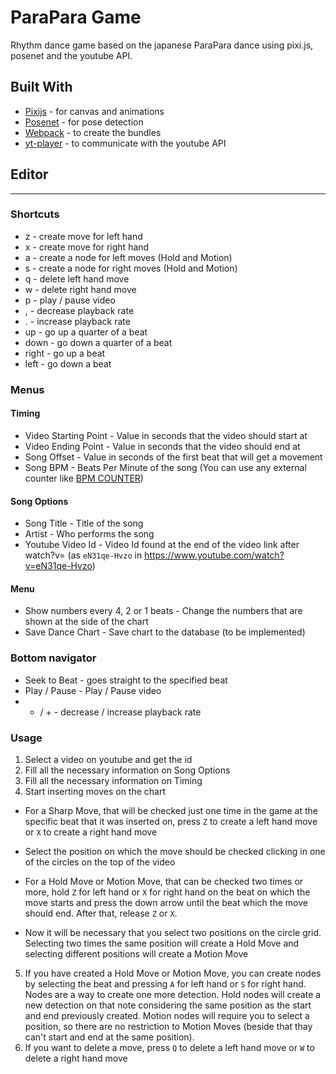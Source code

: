 # ParaPara Game

Rhythm dance game based on the japanese ParaPara dance using pixi.js, posenet and the youtube API.

## Built With

* [Pixijs](https://github.com/pixijs/pixi.js) - for canvas and animations
* [Posenet](https://github.com/tensorflow/tfjs-models/tree/master/posenet) - for pose detection
* [Webpack](https://github.com/webpack/webpack) - to create the bundles
* [yt-player](https://www.npmjs.com/package/yt-player) - to communicate with the youtube API

## Editor
---

### Shortcuts

* z - create move for left hand
* x - create move for right hand
* a - create a node for left moves (Hold and Motion)
* s - create a node for right moves (Hold and Motion)
* q - delete left hand move
* w - delete right hand move
* p - play / pause video
* , - decrease playback rate
* . - increase playback rate
* up - go up a quarter of a beat
* down - go down a quarter of a beat
* right - go up a beat
* left - go down a beat

### Menus

#### Timing

* Video Starting Point - Value in seconds that the video should start at
* Video Ending Point - Value in seconds that the video should end at
* Song Offset - Value in seconds of the first beat that will get a movement
* Song BPM - Beats Per Minute of the song (You can use any external counter like [BPM COUNTER](https://www.audiokeychain.com/bpm-counter))

#### Song Options

* Song Title - Title of the song
* Artist - Who performs the song
* Youtube Video Id - Video Id found at the end of the video link after watch?v= (as `eN31qe-Hvzo` in https://www.youtube.com/watch?v=eN31qe-Hvzo)

#### Menu

* Show numbers every 4, 2 or 1 beats - Change the numbers that are shown at the side of the chart
* Save Dance Chart - Save chart to the database (to be implemented)

### Bottom navigator

* Seek to Beat - goes straight to the specified beat
* Play / Pause - Play / Pause video
* - / + - decrease / increase playback rate

### Usage

1. Select a video on youtube and get the id
2. Fill all the necessary information on Song Options
3. Fill all the necessary information on Timing
4. Start inserting moves on the chart
  * For a Sharp Move, that will be checked just one time in the game at the specific beat that it was inserted on, press `Z` to create a left hand move or `X` to create a right hand move
  * Select the position on which the move should be checked clicking in one of the circles on the top of the video

  * For a Hold Move or Motion Move, that can be checked two times or more, hold `Z` for left hand or `X` for right hand on the beat on which the move starts and press the down arrow until the beat which the move should end. After that, release `Z` or `X`.
  * Now it will be necessary that you select two positions on the circle grid. Selecting two times the same position will create a Hold Move and selecting different positions will create a Motion Move
5. If you have created a Hold Move or Motion Move, you can create nodes by selecting the beat and pressing `A` for left hand or `S` for right hand. Nodes are a way to create one more detection. Hold nodes will create a new detection on that note considering the same position as the start and end previously created. Motion nodes will require you to select a position, so there are no restriction to Motion Moves (beside that thay can't start and end at the same position).
6. If you want to delete a move, press `Q` to delete a left hand move or `W` to delete a right hand move
